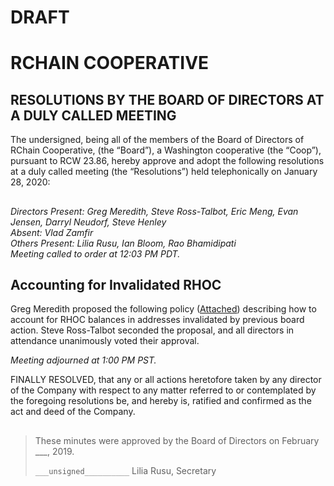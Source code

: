# DRAFT

# RCHAIN COOPERATIVE

## RESOLUTIONS BY THE BOARD OF DIRECTORS AT A DULY CALLED MEETING

The undersigned, being all of the members of the Board of Directors of RChain Cooperative, (the “Board”), a Washington cooperative (the “Coop”), pursuant to RCW 23.86, hereby approve and adopt the following resolutions at a duly called meeting (the “Resolutions”) held telephonically on January 28, 2020:

##

*Directors Present: Greg Meredith, Steve Ross-Talbot, Eric Meng, Evan Jensen, Darryl Neudorf, Steve Henley* \
*Absent:  Vlad Zamfir* \
*Others Present:  Lilia Rusu, Ian Bloom, Rao Bhamidipati* \
*Meeting called to order at 12:03 PM PDT.*


##

## Accounting for Invalidated RHOC
Greg Meredith proposed the following policy ([Attached](/2020/1-28/Accounting_for_Invalidated_RHOC.pdf)) describing how to account for RHOC balances in addresses invalidated by previous board action. Steve Ross-Talbot seconded the proposal, and all directors in attendance unanimously voted their approval.

*Meeting adjourned at 1:00 PM PST.*

FINALLY RESOLVED, that any or all actions heretofore taken by any director of the Company with respect to any matter referred to or contemplated by the foregoing resolutions be, and hereby is, ratified and confirmed as the act and deed of the Company.

##

>These minutes were approved by the Board of Directors on February ___, 2019.
>
> `___unsigned__________`
> Lilia Rusu, Secretary
